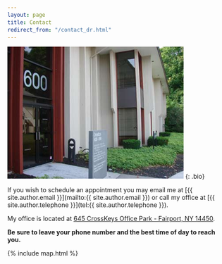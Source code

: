 ```yaml
---
layout: page
title: Contact
redirect_from: "/contact_dr.html"
---
```


![Cross Keys Office Park](/img/crosskeys.jpg)
{: .bio}

If you wish to schedule an appointment you may email me at [{{ site.author.email }}](mailto:{{ site.author.email }}) or call my office at [{{ site.author.telephone }}](tel:{{ site.author.telephone }}).

My office is located at [645 CrossKeys Office Park - Fairport, NY 14450](https://goo.gl/maps/acVtYgGJg672).

**Be sure to leave your phone number and the best time of day to reach you.**

{% include map.html %}

